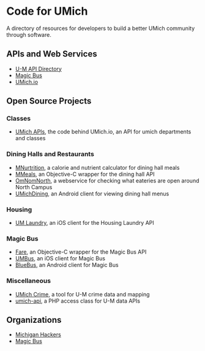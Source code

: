 Code for UMich
==============

A directory of resources for developers to build a better UMich community through software.


## APIs and Web Services

* [U-M API Directory](http://developer.it.umich.edu/)
* [Magic Bus](http://mbus.pts.umich.edu/api/)
* [UMich.io](http://umich.io/)

## Open Source Projects

### Classes
* [UMich APIs](https://github.com/michiganhackers/umich-apis), the code behind UMich.io, an API for umich departments and classes

### Dining Halls and Restaurants
* [MNurtrition](https://github.com/davidquesada/MNutrition), a calorie and nutrient calculator for dining hall meals
* [MMeals](https://github.com/davidquesada/MMeals), an Objective-C wrapper for the dining hall API
* [OmNomNorth](https://github.com/kylelady/omnomnorth), a webservice for checking what eateries are open around North Campus
* [UMichDining](https://github.com/davidwilemski/UMichDining), an Android client for viewing dining hall menus

### Housing
* [UM Laundry](https://github.com/arichiv/um.laundry), an iOS client for the Housing Laundry API

### Magic Bus
* [Fare](https://github.com/jonahgrant/fare), an Objective-C wrapper for the Magic Bus API
* [UMBus](https://github.com/jonahgrant/um-bus), an iOS client for Magic Bus
* [BlueBus](https://github.com/magic-bus/BlueBus), an Android client for Magic Bus

### Miscellaneous
* [UMich Crime](https://github.com/dugsong/umichcrime), a tool for U-M crime data and mapping
* [umich-api](https://github.com/mbleed/umich-api), a PHP access class for U-M data APIs


## Organizations
* [Michigan Hackers](https://github.com/michiganhackers)
* [Magic Bus](https://github.com/magic-bus/)

